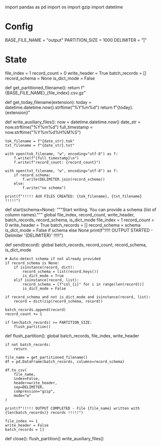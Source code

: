 import pandas as pd
import os
import gzip
import datetime

# Config
BASE_FILE_NAME = "output"
PARTITION_SIZE = 1000
DELIMITER = "|"

# State
file_index = 1
record_count = 0
write_header = True
batch_records = []
record_schema = None
is_dict_mode = False

def get_partitioned_filename():
    return f"{BASE_FILE_NAME}_{file_index}.csv.gz"

def get_today_filename(extension):
    today = datetime.datetime.now().strftime("%Y%m%d")
    return f"{today}.{extension}"

def write_auxiliary_files():
    now = datetime.datetime.now()
    date_str = now.strftime("%Y%m%d")
    full_timestamp = now.strftime("%Y%m%d%H%M%S")

    tok_filename = f"{date_str}.tok"
    txt_filename = f"{date_str}.txt"

    with open(tok_filename, "w", encoding="utf-8") as f:
        f.write(f"{full_timestamp}\n")
        f.write(f"record_count: {record_count}")

    with open(txt_filename, "w", encoding="utf-8") as f:
        if record_schema:
            f.write(DELIMITER.join(record_schema))
        else:
            f.write("no schema")

    print(f"!!!!! AUX FILES CREATED: {tok_filename}, {txt_filename} !!!!!")

def start(schema=None):
    """Start writing. You can provide a schema (list of column names)."""
    global file_index, record_count, write_header, batch_records, record_schema, is_dict_mode
    file_index = 1
    record_count = 0
    write_header = True
    batch_records = []
    record_schema = schema
    is_dict_mode = False if schema else None
    print(f"!!!!! OUTPUT STARTED - Delimiter '{DELIMITER}' !!!!!")

def send(record):
    global batch_records, record_count, record_schema, is_dict_mode

    # Auto-detect schema if not already provided
    if record_schema is None:
        if isinstance(record, dict):
            record_schema = list(record.keys())
            is_dict_mode = True
        elif isinstance(record, list):
            record_schema = [f"col_{i}" for i in range(len(record))]
            is_dict_mode = False

    if record_schema and not is_dict_mode and isinstance(record, list):
        record = dict(zip(record_schema, record))

    batch_records.append(record)
    record_count += 1

    if len(batch_records) >= PARTITION_SIZE:
        flush_partition()

def flush_partition():
    global batch_records, file_index, write_header

    if not batch_records:
        return

    file_name = get_partitioned_filename()
    df = pd.DataFrame(batch_records, columns=record_schema)

    df.to_csv(
        file_name,
        index=False,
        header=write_header,
        sep=DELIMITER,
        compression="gzip",
        mode="w"
    )

    print(f"!!!!! OUTPUT COMPLETED - File {file_name} written with {len(batch_records)} records !!!!!")

    file_index += 1
    write_header = False
    batch_records = []

def close():
    flush_partition()
    write_auxiliary_files()

